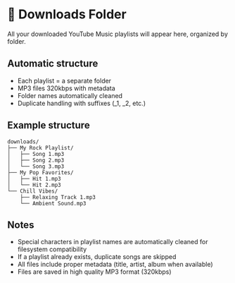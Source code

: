 # 🎵 Downloads Folder

All your downloaded YouTube Music playlists will appear here, organized by folder.

## Automatic structure

- Each playlist = a separate folder
- MP3 files 320kbps with metadata
- Folder names automatically cleaned
- Duplicate handling with suffixes (_1, _2, etc.)

## Example structure

```
downloads/
├── My Rock Playlist/
│   ├── Song 1.mp3
│   ├── Song 2.mp3
│   └── Song 3.mp3
├── My Pop Favorites/
│   ├── Hit 1.mp3
│   └── Hit 2.mp3
└── Chill Vibes/
    ├── Relaxing Track 1.mp3
    └── Ambient Sound.mp3
```

## Notes

- Special characters in playlist names are automatically cleaned for filesystem compatibility
- If a playlist already exists, duplicate songs are skipped
- All files include proper metadata (title, artist, album when available)
- Files are saved in high quality MP3 format (320kbps)